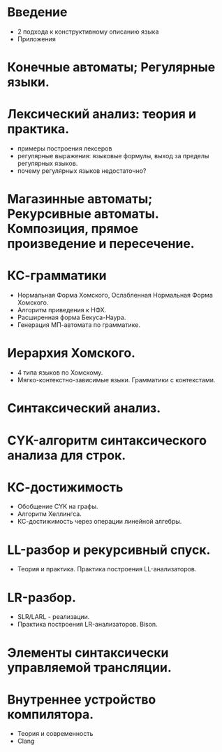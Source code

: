 # Введение
 - 2 подхода к конструктивному описанию языка
 - Приложения
# Конечные автоматы; Регулярные языки.
# Лексический анализ: теория и практика.
 - примеры построения лексеров
 - регулярные выражения: языковые формулы, выход за пределы регулярных языков.
 - почему регулярных языков недостаточно?
# Магазинные автоматы; Рекурсивные автоматы. Композиция, прямое произведение и пересечение.
# КС-грамматики
 - Нормальная Форма Хомского, Ослабленная Нормальная Форма Хомского.
 - Алгоритм приведения к НФХ.
 - Расширенная форма Бекуса-Наура.
 - Генерация МП-автомата по грамматике.
# Иерархия Хомского. 
 - 4 типа языков по Хомскому.
 - Мягко-контекстно-зависимые языки. Грамматики с контекстами.
# Синтаксический анализ.
# CYK-алгоритм синтаксического анализа для строк.
# КС-достижимость
- Обобщение CYK на графы.
- Алгоритм Хеллингса. 
- КС-достижимость через операции линейной алгебры.
# LL-разбор и рекурсивный спуск. 
   - Теория и практика. Практика построения LL-анализаторов.
# LR-разбор.
   - SLR/LARL - реализации. 
   - Практика построения LR-анализаторов. Bison.
# Элементы синтаксически управляемой трансляции.
# Внутреннее устройство компилятора.
   - Теория и современность
   - Clang 
